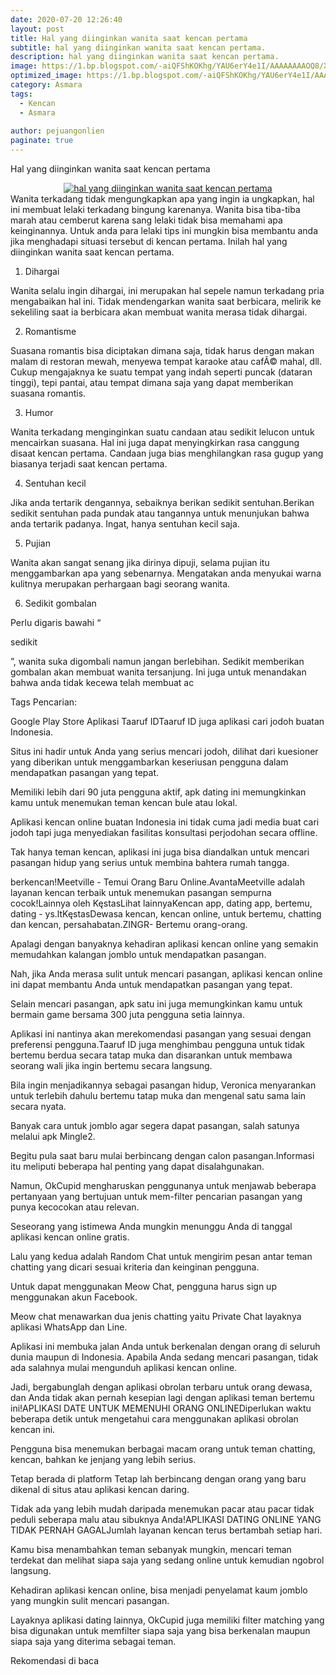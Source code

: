 ```yaml
---
date: 2020-07-20 12:26:40
layout: post
title: Hal yang diinginkan wanita saat kencan pertama
subtitle: hal yang diinginkan wanita saat kencan pertama.
description: hal yang diinginkan wanita saat kencan pertama.
image: https://1.bp.blogspot.com/-aiQFShKOKhg/YAU6erY4e1I/AAAAAAAAOQ8/XBOJPAbLiFg2y3ZQ-cPjpMdyXs1FbtyugCLcBGAsYHQ/s150/hal-yang-diinginkan-wanita-saat-kencan-pertama.jpg
optimized_image: https://1.bp.blogspot.com/-aiQFShKOKhg/YAU6erY4e1I/AAAAAAAAOQ8/XBOJPAbLiFg2y3ZQ-cPjpMdyXs1FbtyugCLcBGAsYHQ/s150/hal-yang-diinginkan-wanita-saat-kencan-pertama.jpg
category: Asmara
tags:
  - Kencan
  - Asmara
  
author: pejuangonlien
paginate: true
---
```


Hal yang diinginkan wanita saat kencan pertama
<div class="separator" style="clear: both; text-align: center;"><a href="https://1.bp.blogspot.com/-aiQFShKOKhg/YAU6erY4e1I/AAAAAAAAOQ8/XBOJPAbLiFg2y3ZQ-cPjpMdyXs1FbtyugCLcBGAsYHQ/s150/hal-yang-diinginkan-wanita-saat-kencan-pertama.jpg" style="margin-left: 1em; margin-right: 1em;"><img alt="hal yang diinginkan wanita saat kencan pertama" border="0" data-original-height="150" data-original-width="150" src="https://1.bp.blogspot.com/-aiQFShKOKhg/YAU6erY4e1I/AAAAAAAAOQ8/XBOJPAbLiFg2y3ZQ-cPjpMdyXs1FbtyugCLcBGAsYHQ/s16000/hal-yang-diinginkan-wanita-saat-kencan-pertama.jpg" title="hal yang diinginkan wanita saat kencan pertama" /></a></div>
Wanita terkadang tidak mengungkapkan apa yang ingin ia ungkapkan, hal ini membuat lelaki terkadang bingung karenanya. Wanita bisa tiba-tiba marah atau cemberut karena sang lelaki tidak bisa memahami apa keinginannya. Untuk anda para lelaki tips ini mungkin bisa membantu anda jika menghadapi situasi tersebut di kencan pertama. Inilah hal yang diinginkan wanita saat kencan pertama.

1. Dihargai

Wanita selalu ingin dihargai, ini merupakan hal sepele namun terkadang pria mengabaikan hal ini. Tidak mendengarkan wanita saat berbicara, melirik ke sekeliling saat ia berbicara akan membuat wanita merasa tidak dihargai.

2. Romantisme

Suasana romantis bisa diciptakan dimana saja, tidak harus dengan makan malam di restoran mewah, menyewa tempat karaoke atau cafÃ© mahal, dll. Cukup mengajaknya ke suatu tempat yang indah seperti puncak (dataran tinggi), tepi pantai, atau tempat dimana saja yang dapat memberikan suasana romantis.

3. Humor

Wanita terkadang menginginkan suatu candaan atau sedikit lelucon untuk mencairkan suasana. Hal ini juga dapat menyingkirkan rasa canggung disaat kencan pertama. Candaan juga bias menghilangkan rasa gugup yang biasanya terjadi saat kencan pertama.

4. Sentuhan kecil

Jika anda tertarik dengannya, sebaiknya berikan sedikit sentuhan.Berikan sedikit sentuhan pada pundak atau tangannya untuk menunjukan bahwa anda tertarik padanya. Ingat, hanya sentuhan kecil saja.

5. Pujian

Wanita akan sangat senang jika dirinya dipuji, selama pujian itu menggambarkan apa yang sebenarnya. Mengatakan anda menyukai warna kulitnya merupakan perhargaan bagi seorang wanita.

6. Sedikit gombalan

Perlu digaris bawahi “

sedikit

”, wanita suka digombali namun jangan berlebihan. Sedikit memberikan gombalan akan membuat wanita tersanjung. Ini juga untuk menandakan bahwa anda tidak kecewa telah membuat ac

 Tags Pencarian:

Google Play Store Aplikasi Taaruf IDTaaruf ID juga aplikasi cari jodoh buatan Indonesia.

Situs ini hadir untuk Anda yang serius mencari jodoh, dilihat dari kuesioner yang diberikan untuk menggambarkan keseriusan pengguna dalam mendapatkan pasangan yang tepat.

Memiliki lebih dari 90 juta pengguna aktif, apk dating ini memungkinkan kamu untuk menemukan teman kencan bule atau lokal.

Aplikasi kencan online buatan Indonesia ini tidak cuma jadi media buat cari jodoh tapi juga menyediakan fasilitas konsultasi perjodohan secara offline.

Tak hanya teman kencan, aplikasi ini juga bisa diandalkan untuk mencari pasangan hidup yang serius untuk membina bahtera rumah tangga.

 

berkencan!Meetville - Temui Orang Baru Online.AvantaMeetville adalah layanan kencan terbaik untuk menemukan pasangan sempurna cocok!Lainnya oleh KęstasLihat lainnyaKencan app, dating app, bertemu, dating - ys.ltKęstasDewasa kencan, kencan online, untuk bertemu, chatting dan kencan, persahabatan.ZINGR- Bertemu orang-orang.

Apalagi dengan banyaknya kehadiran aplikasi kencan online yang semakin memudahkan kalangan jomblo untuk mendapatkan pasangan.

Nah, jika Anda merasa sulit untuk mencari pasangan, aplikasi kencan online ini dapat membantu Anda untuk mendapatkan pasangan yang tepat.

Selain mencari pasangan, apk satu ini juga memungkinkan kamu untuk bermain game bersama 300 juta pengguna setia lainnya.

Aplikasi ini nantinya akan merekomendasi pasangan yang sesuai dengan preferensi pengguna.Taaruf ID juga menghimbau pengguna untuk tidak bertemu berdua secara tatap muka dan disarankan untuk membawa seorang wali jika ingin bertemu secara langsung.

Bila ingin menjadikannya sebagai pasangan hidup, Veronica menyarankan untuk terlebih dahulu bertemu tatap muka dan mengenal satu sama lain secara nyata.

Banyak cara untuk jomblo agar segera dapat pasangan, salah satunya melalui apk Mingle2.

Begitu pula saat baru mulai berbincang dengan calon pasangan.Informasi itu meliputi beberapa hal penting yang dapat disalahgunakan.

Namun, OkCupid mengharuskan penggunanya untuk menjawab beberapa pertanyaan yang bertujuan untuk mem-filter pencarian pasangan yang punya kecocokan atau relevan.

Seseorang yang istimewa Anda mungkin menunggu Anda di tanggal aplikasi kencan online gratis.

Lalu yang kedua adalah Random Chat untuk mengirim pesan antar teman chatting yang dicari sesuai kriteria dan keinginan pengguna.

Untuk dapat menggunakan Meow Chat, pengguna harus sign up menggunakan akun Facebook.

Meow chat menawarkan dua jenis chatting yaitu Private Chat layaknya aplikasi WhatsApp dan Line.

Aplikasi ini membuka jalan Anda untuk berkenalan dengan orang di seluruh dunia maupun di Indonesia. Apabila Anda sedang mencari pasangan, tidak ada salahnya mulai mengunduh aplikasi kencan online.

Jadi, bergabunglah dengan aplikasi obrolan terbaru untuk orang dewasa, dan Anda tidak akan pernah kesepian lagi dengan aplikasi teman bertemu ini!APLIKASI DATE UNTUK MEMENUHI ORANG ONLINEDiperlukan waktu beberapa detik untuk mengetahui cara menggunakan aplikasi obrolan kencan ini.

Pengguna bisa menemukan berbagai macam orang untuk teman chatting, kencan, bahkan ke jenjang yang lebih serius.

Tetap berada di platform Tetap lah berbincang dengan orang yang baru dikenal di situs atau aplikasi kencan daring.

Tidak ada yang lebih mudah daripada menemukan pacar atau pacar tidak peduli seberapa malu atau sibuknya Anda!APLIKASI DATING ONLINE YANG TIDAK PERNAH GAGALJumlah layanan kencan terus bertambah setiap hari.

Kamu bisa menambahkan teman sebanyak mungkin, mencari teman terdekat dan melihat siapa saja yang sedang online untuk kemudian ngobrol langsung.

Kehadiran aplikasi kencan online, bisa menjadi penyelamat kaum jomblo yang mungkin sulit mencari pasangan.

Layaknya aplikasi dating lainnya, OkCupid juga memiliki filter matching yang bisa digunakan untuk memfilter siapa saja yang bisa berkenalan maupun siapa saja yang diterima sebagai teman.

Rekomendasi di baca